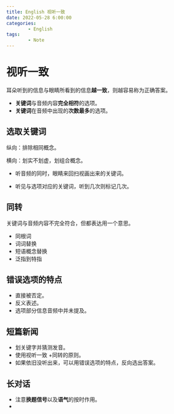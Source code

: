 ```yaml
---
title: English 视听一致
date: 2022-05-28 6:00:00
categories:
        - English
tags:
        - Note
---
```


# 视听一致

耳朵听到的信息与眼睛所看到的信息**越一致**，则越容易称为正确答案。
- **关键词**与音频内容**完全相符**的选项。
- **关键词**在音频中出现的**次数最多**的选项。

## 选取关键词

纵向：排除相同概念。

横向：划实不划虚，划组合概念。

- 听音频的同时，眼睛来回扫视画出来的关键词。

- 听见与选项对应的关键词，听到几次则标记几次。


## 同转

关键词与音频内容不完全符合，但都表达用一个意思。

- 同根词
- 词词替换
- 短语概念替换
- 泛指到特指

## 错误选项的特点

- 直接被否定。
- 反义表述。
- 选项部分信息音频中并未提及。

## 短篇新闻

- 划关键字并猜测发音。
- 使用视听一致 +同转的原则。
- 如果依旧没听出来，可以用错误选项的特点，反向选出答案。

## 长对话

- 注意**换题信号**以及**语气**的按时作用。
- 









